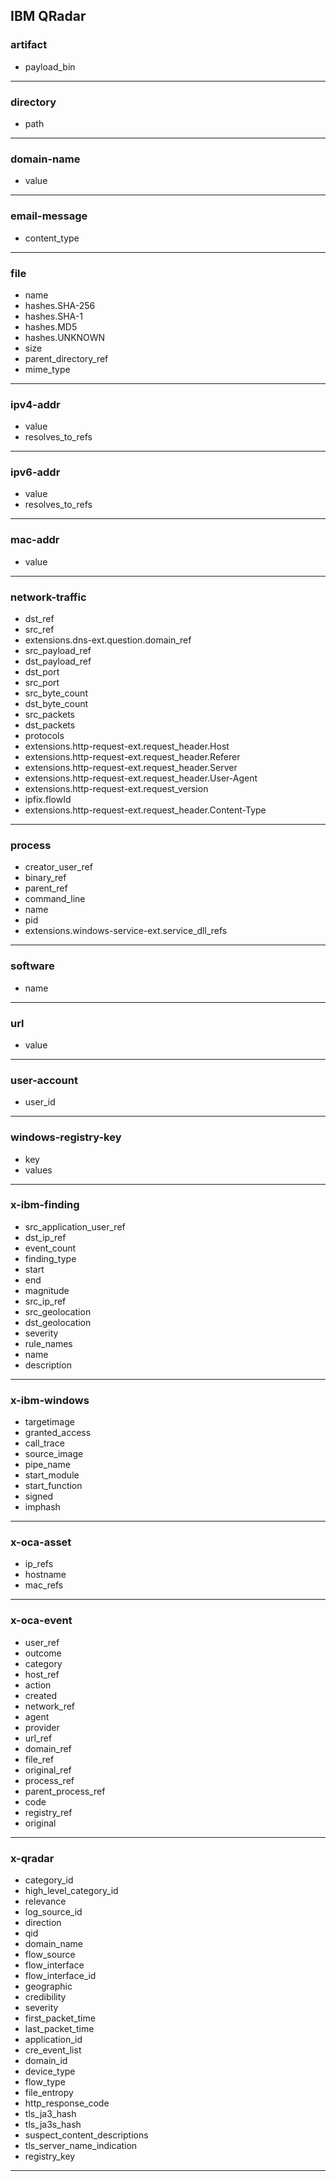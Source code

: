 ## IBM QRadar
### artifact
- payload_bin

___
### directory
- path

___
### domain-name
- value

___
### email-message
- content_type

___
### file
- name
- hashes.SHA-256
- hashes.SHA-1
- hashes.MD5
- hashes.UNKNOWN
- size
- parent_directory_ref
- mime_type

___
### ipv4-addr
- value
- resolves_to_refs

___
### ipv6-addr
- value
- resolves_to_refs

___
### mac-addr
- value

___
### network-traffic
- dst_ref
- src_ref
- extensions.dns-ext.question.domain_ref
- src_payload_ref
- dst_payload_ref
- dst_port
- src_port
- src_byte_count
- dst_byte_count
- src_packets
- dst_packets
- protocols
- extensions.http-request-ext.request_header.Host
- extensions.http-request-ext.request_header.Referer
- extensions.http-request-ext.request_header.Server
- extensions.http-request-ext.request_header.User-Agent
- extensions.http-request-ext.request_version
- ipfix.flowId
- extensions.http-request-ext.request_header.Content-Type

___
### process
- creator_user_ref
- binary_ref
- parent_ref
- command_line
- name
- pid
- extensions.windows-service-ext.service_dll_refs

___
### software
- name

___
### url
- value

___
### user-account
- user_id

___
### windows-registry-key
- key
- values

___
### x-ibm-finding
- src_application_user_ref
- dst_ip_ref
- event_count
- finding_type
- start
- end
- magnitude
- src_ip_ref
- src_geolocation
- dst_geolocation
- severity
- rule_names
- name
- description

___
### x-ibm-windows
- targetimage
- granted_access
- call_trace
- source_image
- pipe_name
- start_module
- start_function
- signed
- imphash

___
### x-oca-asset
- ip_refs
- hostname
- mac_refs

___
### x-oca-event
- user_ref
- outcome
- category
- host_ref
- action
- created
- network_ref
- agent
- provider
- url_ref
- domain_ref
- file_ref
- original_ref
- process_ref
- parent_process_ref
- code
- registry_ref
- original

___
### x-qradar
- category_id
- high_level_category_id
- relevance
- log_source_id
- direction
- qid
- domain_name
- flow_source
- flow_interface
- flow_interface_id
- geographic
- credibility
- severity
- first_packet_time
- last_packet_time
- application_id
- cre_event_list
- domain_id
- device_type
- flow_type
- file_entropy
- http_response_code
- tls_ja3_hash
- tls_ja3s_hash
- suspect_content_descriptions
- tls_server_name_indication
- registry_key

___
